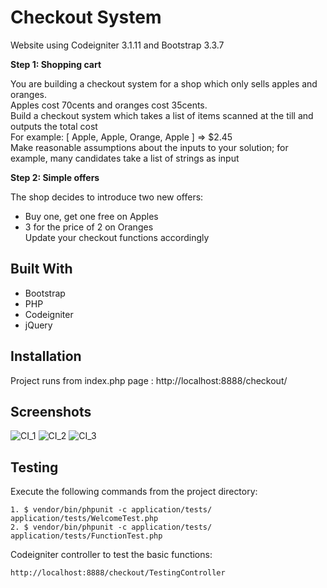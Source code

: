 # Checkout System


Website using Codeigniter 3.1.11 and Bootstrap 3.3.7

**Step 1: Shopping cart**

You are building a checkout system for a shop which only sells apples and oranges.  
Apples cost 70cents and oranges cost 35cents.  
Build a checkout system which takes a list of items scanned at the till and outputs the total cost  
For example: [ Apple, Apple, Orange, Apple ] => $2.45  
Make reasonable assumptions about the inputs to your solution; for example, many candidates take a list of strings as input  
  
**Step 2: Simple offers**

  The shop decides to introduce two new offers:  
- Buy one, get one free on Apples  
- 3 for the price of 2 on Oranges  
Update your checkout functions accordingly

## Built With

- Bootstrap
- PHP
- Codeigniter
- jQuery

## Installation

Project runs from index.php page : http://localhost:8888/checkout/
## Screenshots
![CI_1](https://user-images.githubusercontent.com/1222804/129471049-12b7ec82-e0d0-4b59-ab99-6d28a31e496d.png)
![CI_2](https://user-images.githubusercontent.com/1222804/129471052-23ef3c6b-c557-4393-bed5-fd5f268a1bea.png)
![CI_3](https://user-images.githubusercontent.com/1222804/129471059-a6ee1ac8-0797-4084-a0e4-8f23249912e6.png)


## Testing

Execute the following commands from the project directory:

    1. $ vendor/bin/phpunit -c application/tests/ application/tests/WelcomeTest.php
    2. $ vendor/bin/phpunit -c application/tests/ application/tests/FunctionTest.php

Codeigniter controller to test the basic functions:

    http://localhost:8888/checkout/TestingController 

